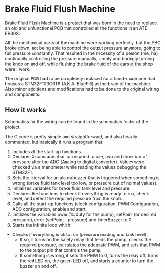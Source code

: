 # Brake Fluid Flush Machine

Brake Fluid Flush Machine is a project that was born in the need to replace an old and unfunctional PCB that controlled all the functions in an ATE FB30S.

All the mechanical parts of the machine were working perfectly, but the PBC broke down, not being able to control the output pressure anymore, going to full pressure constantly. That resulted in the necessity of a person (me, ha) continually controlling the pressure manually, simply and boringly turning the knob on and off, while flushing the brake fluid of the cars at the shop were I work.

The original PCB had to be completely replaced for a hand-made one that houses a STM32F103C6T6 (A.K.A. BluePill) as the brain of the machine. Also minor additions and modifications had to be done to the original wiring and components.

## How it works

Schematics for the wiring can be found in the schematics folder of the project.

The C code is pretty simple and straightforward, and also heavily commented, but basically it runs a program that:

1. Includes all the start-up functions.
2. Declares 3 constants that correspond to one, two and three bar of pressure after the ADC (Analog to digital converter). Values were checked via a manometer while reading the values debugging the STM32F1.
3. Sets the interval for an alarm/buzzer that is triggered when something is wrong (brake fluid tank level too low, or pressure out of normal values).
4. Initializes variables for brake fluid tank level and pressure.
5. Declares the functions to check if everything is ready to run, check level, and detect the required pressure from the knob.
6. Calls all the start-up functions (clock configuration, PWM Configuration, ADC configuration, enable and start.
7. Initilizes the variables pwm (%/duty for the pump), setPoint (or desired pressure), error (setPoint - pressure) and timerBuzzer to 0.
8. Starts the infinite loop which:
  - Checks if everything is ok to run (pressure reading and tank level).
    - If so, it turns on the safety relay that feeds the pump, checks the required pressure, calculates the adequate PWM, and sets that PWM to the output pin that controls the pump.
    - If something is wrong, it sets the PMW to 0, turns the relay off, turns the red LED on, the green LED off, and starts a counter to turn the buzzer on and off.

